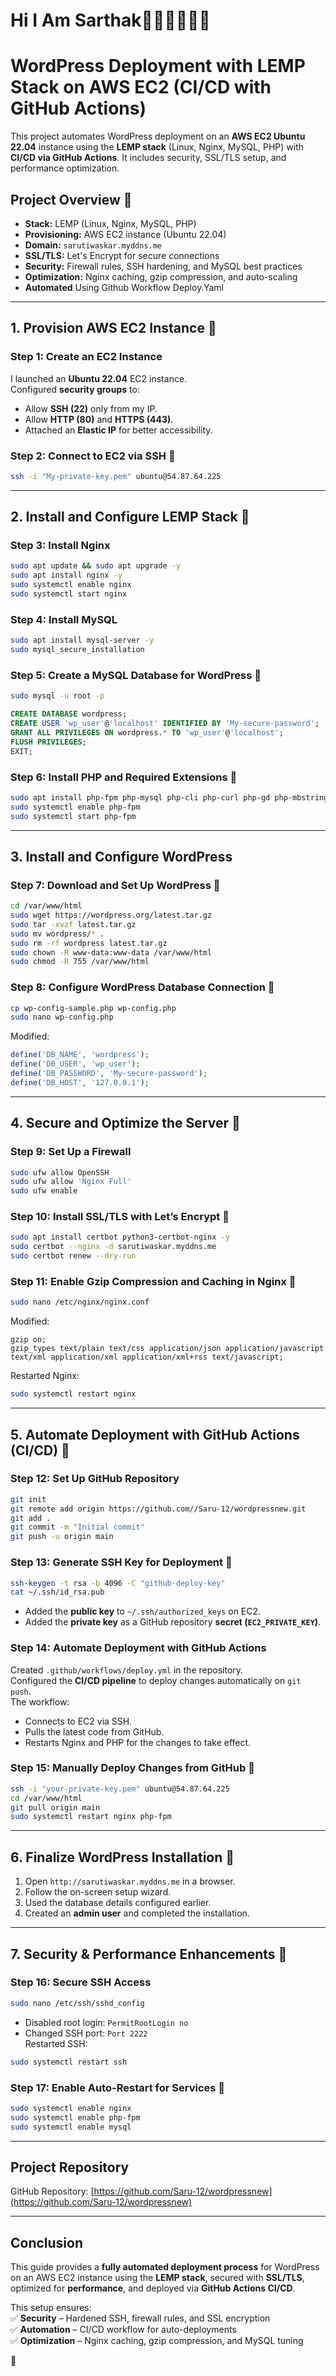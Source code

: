 # Hi I Am **Sarthak**🚀🚀🚀🚀🚀🚀

# WordPress Deployment with LEMP Stack on AWS EC2 (CI/CD with GitHub Actions)  

This project automates WordPress deployment on an **AWS EC2 Ubuntu 22.04** instance using the **LEMP stack** (Linux, Nginx, MySQL, PHP) with **CI/CD via GitHub Actions**. It includes security, SSL/TLS setup, and performance optimization.  

## **Project Overview**  🚀

- **Stack:** LEMP (Linux, Nginx, MySQL, PHP)  
- **Provisioning:** AWS EC2 instance (Ubuntu 22.04)  
- **Domain:** `sarutiwaskar.myddns.me`  
- **SSL/TLS:** Let's Encrypt for secure connections  
- **Security:** Firewall rules, SSH hardening, and MySQL best practices  
- **Optimization:** Nginx caching, gzip compression, and auto-scaling  
- **Automated** Using Github Workflow Deploy.Yaml
---

## **1. Provision AWS EC2 Instance**  🚀

### **Step 1: Create an EC2 Instance**  
I launched an **Ubuntu 22.04** EC2 instance.  
Configured **security groups** to:  
- Allow **SSH (22)** only from my IP.  
- Allow **HTTP (80)** and **HTTPS (443)**.  
- Attached an **Elastic IP** for better accessibility.  

### **Step 2: Connect to EC2 via SSH**  🚀
```bash
ssh -i "My-private-key.pem" ubuntu@54.87.64.225
```  

---

## **2. Install and Configure LEMP Stack**  🚀

### **Step 3: Install Nginx**  
```bash
sudo apt update && sudo apt upgrade -y
sudo apt install nginx -y
sudo systemctl enable nginx
sudo systemctl start nginx
```

### **Step 4: Install MySQL**  
```bash
sudo apt install mysql-server -y
sudo mysql_secure_installation
```

### **Step 5: Create a MySQL Database for WordPress**  🚀
```bash
sudo mysql -u root -p
```
```sql
CREATE DATABASE wordpress;
CREATE USER 'wp_user'@'localhost' IDENTIFIED BY 'My-secure-password';
GRANT ALL PRIVILEGES ON wordpress.* TO 'wp_user'@'localhost';
FLUSH PRIVILEGES;
EXIT;
```

### **Step 6: Install PHP and Required Extensions**  🚀
```bash
sudo apt install php-fpm php-mysql php-cli php-curl php-gd php-mbstring php-xml php-xmlrpc -y
sudo systemctl enable php-fpm
sudo systemctl start php-fpm
```

---

## **3. Install and Configure WordPress**  

### **Step 7: Download and Set Up WordPress**  🚀
```bash
cd /var/www/html
sudo wget https://wordpress.org/latest.tar.gz
sudo tar -xvzf latest.tar.gz
sudo mv wordpress/* .
sudo rm -rf wordpress latest.tar.gz
sudo chown -R www-data:www-data /var/www/html
sudo chmod -R 755 /var/www/html
```

### **Step 8: Configure WordPress Database Connection**  🚀
```bash
cp wp-config-sample.php wp-config.php
sudo nano wp-config.php
```
Modified:  
```php
define('DB_NAME', 'wordpress');
define('DB_USER', 'wp_user');
define('DB_PASSWORD', 'My-secure-password');
define('DB_HOST', '127.0.0.1');
```

---

## **4. Secure and Optimize the Server**  🚀

### **Step 9: Set Up a Firewall**  
```bash
sudo ufw allow OpenSSH
sudo ufw allow 'Nginx Full'
sudo ufw enable
```

### **Step 10: Install SSL/TLS with Let’s Encrypt**  🚀
```bash
sudo apt install certbot python3-certbot-nginx -y
sudo certbot --nginx -d sarutiwaskar.myddns.me
sudo certbot renew --dry-run
```

### **Step 11: Enable Gzip Compression and Caching in Nginx**  🚀
```bash
sudo nano /etc/nginx/nginx.conf
```
Modified:  
```nginx
gzip on;
gzip_types text/plain text/css application/json application/javascript text/xml application/xml application/xml+rss text/javascript;
```
Restarted Nginx:  
```bash
sudo systemctl restart nginx
```

---

## **5. Automate Deployment with GitHub Actions (CI/CD)**  🚀

### **Step 12: Set Up GitHub Repository**  
```bash
git init
git remote add origin https://github.com//Saru-12/wordpressnew.git
git add .
git commit -m "Initial commit"
git push -u origin main
```

### **Step 13: Generate SSH Key for Deployment**  🚀
```bash
ssh-keygen -t rsa -b 4096 -C "github-deploy-key"
cat ~/.ssh/id_rsa.pub
```
- Added the **public key** to `~/.ssh/authorized_keys` on EC2.  
- Added the **private key** as a GitHub repository **secret (`EC2_PRIVATE_KEY`)**.  

### **Step 14: Automate Deployment with GitHub Actions**  
Created `.github/workflows/deploy.yml` in the repository.  
Configured the **CI/CD pipeline** to deploy changes automatically on `git push`.  
The workflow:  
- Connects to EC2 via SSH.  
- Pulls the latest code from GitHub.  
- Restarts Nginx and PHP for the changes to take effect.  

### **Step 15: Manually Deploy Changes from GitHub**  🚀
```bash
ssh -i "your-private-key.pem" ubuntu@54.87.64.225
cd /var/www/html
git pull origin main
sudo systemctl restart nginx php-fpm
```

---

## **6. Finalize WordPress Installation**  🚀
1. Open `http://sarutiwaskar.myddns.me` in a browser.  
2. Follow the on-screen setup wizard.  
3. Used the database details configured earlier.  
4. Created an **admin user** and completed the installation.  

---

## **7. Security & Performance Enhancements**  🚀

### **Step 16: Secure SSH Access**  
```bash
sudo nano /etc/ssh/sshd_config
```
- Disabled root login: `PermitRootLogin no`  
- Changed SSH port: `Port 2222`  
Restarted SSH:  
```bash
sudo systemctl restart ssh
```

### **Step 17: Enable Auto-Restart for Services**  🚀
```bash
sudo systemctl enable nginx
sudo systemctl enable php-fpm
sudo systemctl enable mysql
```

---

## **Project Repository**  
GitHub Repository: [https://github.com/Saru-12/wordpressnew](https://github.com/Saru-12/wordpressnew)  

---

## **Conclusion**  
This guide provides a **fully automated deployment process** for WordPress on an AWS EC2 instance using the **LEMP stack**, secured with **SSL/TLS**, optimized for **performance**, and deployed via **GitHub Actions CI/CD**.  

This setup ensures:  
✅ **Security** – Hardened SSH, firewall rules, and SSL encryption  
✅ **Automation** – CI/CD workflow for auto-deployments  
✅ **Optimization** – Nginx caching, gzip compression, and MySQL tuning  


 🚀
